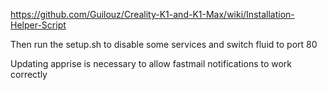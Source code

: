 https://github.com/Guilouz/Creality-K1-and-K1-Max/wiki/Installation-Helper-Script

Then run the setup.sh to disable some services and switch fluid to port 80

Updating apprise is necessary to allow fastmail notifications to work correctly
